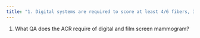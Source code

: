 ```yaml
---
title: "1. Digital systems are required to score at least 4/6 fibers, 3 speck groups, and 3 masses on the ACR phantom"
---
```

1. What QA does the ACR require of digital and film screen mammogram?

